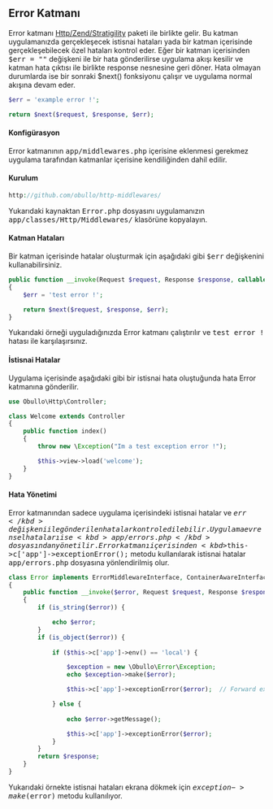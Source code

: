 
## Error Katmanı

Error katmanı <a href="https://github.com/zendframework/zend-stratigility" target="_blank">Http/Zend/Stratigility</a> paketi ile birlikte gelir. Bu katman uygulamanızda gerçekleşecek istisnai hataları yada bir katman içerisinde gerçekleşebilecek özel hataları kontrol eder. Eğer bir katman içerisinden <kbd>$err = ""</kbd> değişkeni ile bir hata gönderilirse uygulama akışı kesilir ve katman hata çıktısı ile birlikte response nesnesine geri döner. Hata olmayan durumlarda ise bir sonraki $next() fonksiyonu çalışır ve uygulama normal akışına devam eder.


```php
$err = 'example error !';

return $next($request, $response, $err);
```

#### Konfigürasyon 

Error katmanının <kbd>app/middlewares.php</kbd> içerisine eklenmesi gerekmez uygulama tarafından katmanlar içerisine kendiliğinden dahil edilir. 

#### Kurulum

```php
http://github.com/obullo/http-middlewares/
```

Yukarıdaki kaynaktan <kbd>Error.php</kbd> dosyasını uygulamanızın <kbd>app/classes/Http/Middlewares/</kbd> klasörüne kopyalayın.

#### Katman Hataları

Bir katman içerisinde hatalar oluşturmak için aşağıdaki gibi <kbd>$err</kbd> değişkenini kullanabilirsiniz.

```php
public function __invoke(Request $request, Response $response, callable $next = null)
{
    $err = 'test error !';

    return $next($request, $response, $err);
}
```

Yukarıdaki örneği uyguladığınızda Error katmanı çalıştırılır ve <kbd>test error !</kbd> hatası ile karşılaşırsınız.

#### İstisnai Hatalar

Uygulama içerisinde aşağıdaki gibi bir istisnai hata oluştuğunda hata Error katmanına gönderilir.

```php
use Obullo\Http\Controller;

class Welcome extends Controller
{
    public function index()
    {
        throw new \Exception("Im a test exception error !");

        $this->view->load('welcome');
    }
}
```
#### Hata Yönetimi

Error katmanından sadece uygulama içerisindeki istisnai hatalar ve <kbd>$err</kbd> değişkeni ile gönderilen hatalar kontrol edilebilir. Uygulama evrensel hataları ise <kbd>app/errors.php</kbd> dosyasından yönetilir. Error katmanı içerisinden <kbd>$this->c['app']->exceptionError();</kbd> metodu kullanılarak istisnai hatalar <kbd>app/errors.php</kbd> dosyasına yönlendirilmiş olur.

```php
class Error implements ErrorMiddlewareInterface, ContainerAwareInterface
{
    public function __invoke($error, Request $request, Response $response, callable $out = null)
    {
        if (is_string($error)) {

            echo $error;
        }
        if (is_object($error)) {
            
            if ($this->c['app']->env() == 'local') {

                $exception = new \Obullo\Error\Exception;
                echo $exception->make($error);

                $this->c['app']->exceptionError($error);  // Forward exceptions to app/errors.php

            } else {
            
                echo $error->getMessage();

                $this->c['app']->exceptionError($error);
            }
        }
        return $response;
    }
}
```

Yukarıdaki örnekte istisnai hataları ekrana dökmek için  <kbd>$exception->make($error)</kbd> metodu kullanılıyor.